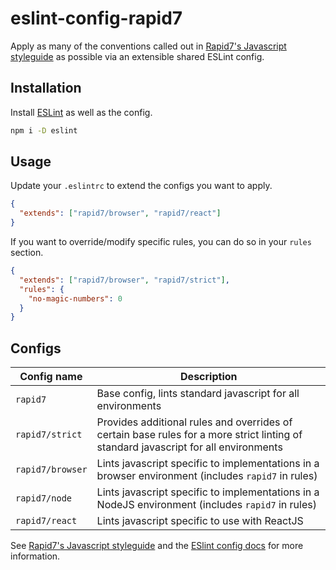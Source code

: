 # eslint-config-rapid7

Apply as many of the conventions called out in [Rapid7's Javascript styleguide](https://github.com/rapid7/javascript-style-guide) as possible via an extensible shared ESLint config.

## Installation

Install [ESLint](https://www.github.com/eslint/eslint) as well as the config.

```sh
npm i -D eslint
```

## Usage

Update your `.eslintrc` to extend the configs you want to apply.

```json
{
  "extends": ["rapid7/browser", "rapid7/react"]
}
```

If you want to override/modify specific rules, you can do so in your `rules` section.

```json
{
  "extends": ["rapid7/browser", "rapid7/strict"],
  "rules": {
    "no-magic-numbers": 0
  }
}
```

## Configs

|Config name|Description|
|-----------|-----------|
|`rapid7`|Base config, lints standard javascript for all environments|
|`rapid7/strict`|Provides additional rules and overrides of certain base rules for a more strict linting of standard javascript for all environments|
|`rapid7/browser`|Lints javascript specific to implementations in a browser environment (includes `rapid7` in rules)|
|`rapid7/node`|Lints javascript specific to implementations in a NodeJS environment (includes `rapid7` in rules)|
|`rapid7/react`|Lints javascript specific to use with ReactJS|

See [Rapid7's Javascript styleguide](https://github.com/rapid7/javascript-style-guide) and
the [ESlint config docs](http://eslint.org/docs/user-guide/configuring#extending-configuration-files)
for more information.
